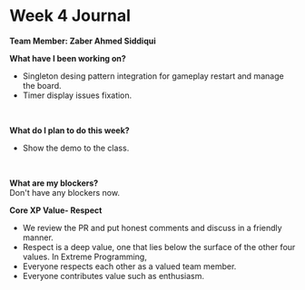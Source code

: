 
# Week 4 Journal

<b>Team Member: Zaber Ahmed Siddiqui</b>

<b>What have I been working on? </b>
<br>
* Singleton desing pattern integration for gameplay restart and manage the board. 
* Timer display issues fixation.
</br>


<b>What do I plan to do this week? </b>
<br>
* Show the demo to the class.
<br>


<b>What are my blockers? </b>
<br>
Don't have any blockers now.
</br>

<b>Core XP Value- Respect </b>
<br>
* We review the PR and put honest comments and discuss in a friendly manner.
* Respect is a deep value, one that lies below the surface of the other four values. In Extreme Programming,
* Everyone respects each other as a valued team member.
* Everyone contributes value such as enthusiasm.
</br>

